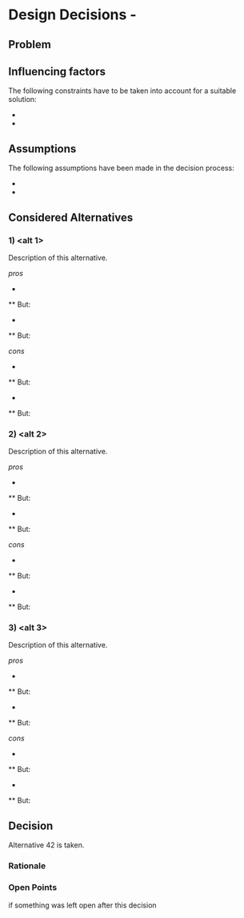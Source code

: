 # Design Decisions - <headline>

## Problem

<describe the problem>

## Influencing factors

The following constraints have to be taken into account for a suitable solution:
* <first>
* <second>



## Assumptions

The following assumptions have been made in the decision process:
* <first>
* <second>



## Considered Alternatives

### 1) <alt 1>

Description of this alternative.

*pros*
* <first>
** But: <if applicable react to the above with a but...>
* <second>
** But:

*cons*
* <first>
** But: <if applicable react to the above with a but...>
* <second>
** But:

### 2) <alt 2>

Description of this alternative.

*pros*
* <first>
** But: <if applicable react to the above with a but...>
* <second>
** But:

*cons*
* <first>
** But: <if applicable react to the above with a but...>
* <second>
** But:

### 3) <alt 3>

Description of this alternative.

*pros*
* <first>
** But: <if applicable react to the above with a but...>
* <second>
** But:

*cons*
* <first>
** But: <if applicable react to the above with a but...>
* <second>
** But:

## Decision

Alternative 42 is taken.

### Rationale

### Open Points

if something was left open after this decision
